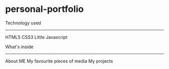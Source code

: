 # personal-portfolio


Technology used
_____________________________

HTML5
CSS3
Little Javascript

What's inside
______________________________

About ME
My favourite pieces of media
My projects
